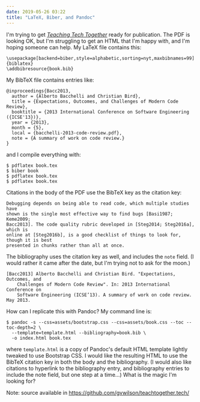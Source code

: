 ```yaml
---
date: 2019-05-26 03:22
title: "LaTeX, Biber, and Pandoc"
---
```


I'm trying to get *[Teaching Tech Together](http://teachtogether.tech)* ready for publication.
The PDF is looking OK, but I'm struggling to get an HTML that I'm happy with, and I'm hoping someone can help.
My LaTeX file contains this:

```
\usepackage[backend=biber,style=alphabetic,sorting=nyt,maxbibnames=99]{biblatex}
\addbibresource{book.bib}
```

My BibTeX file contains entries like:

```
@inproceedings{Bacc2013,
  author = {Alberto Bacchelli and Christian Bird},
  title = {Expectations, Outcomes, and Challenges of Modern Code Review},
  booktitle = {2013 International Conference on Software Engineering ({ICSE'13})},
  year = {2013},
  month = {5},
  local = {bacchelli-2013-code-review.pdf},
  note = {A summary of work on code review.}
}
```

and I compile everything with:

```
$ pdflatex book.tex
$ biber book
$ pdflatex book.tex
$ pdflatex book.tex
```

Citations in the body of the PDF use the BibTeX key as the citation key:

```
Debugging depends on being able to read code, which multiple studies have
shown is the single most effective way to find bugs [Basi1987; Keme2009;
Bacc2013]. The code quality rubric developed in [Steg2014; Steg2016a], which is
online at [Steg2016b], is a good checklist of things to look for, though it is best
presented in chunks rather than all at once.
```

The bibliography uses the citation key as well, and includes the `note` field.
(I would rather it came after the date, but I'm trying not to ask for the moon.)

```
[Bacc2013] Alberto Bacchelli and Christian Bird. "Expectations, Outcomes, and
    Challenges of Modern Code Review". In: 2013 International Conference on
    Software Engineering (ICSE’13). A summary of work on code review. May 2013.
```

How can I replicate this with Pandoc?
My command line is:

```
$ pandoc -s --css=assets/bootstrap.css --css=assets/book.css --toc --toc-depth=2 \
  --template=template.html --bibliography=book.bib \
  -o index.html book.tex
```

where `template.html` is a copy of Pandoc's default HTML template lightly tweaked to use Bootstrap CSS.
I would like the resulting HTML to use the BibTeX citation key in both the body and the bibliography.
(I would also like citations to hyperlink to the bibliography entry,
and bibliography entries to include the note field, but one step at a time...)
What is the magic I'm looking for?

Note: source available in <https://github.com/gvwilson/teachtogether.tech/>
